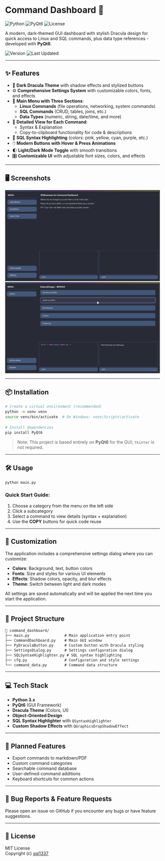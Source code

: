 # Command Dashboard 🚀

![Python](https://img.shields.io/badge/python-3.x-blue.svg)  ![PyQt6](https://img.shields.io/badge/GUI-PyQt6-purple.svg)  ![License](https://img.shields.io/badge/license-MIT-orange.svg)

A modern, dark-themed GUI dashboard with stylish Dracula design for quick access to Linux and SQL commands, plus data type references - developed with **PyQt6**.

![Version](https://img.shields.io/badge/version-2.0-green.svg)  ![Last Updated](https://img.shields.io/badge/updated-May%202025-lightgrey.svg)

---

## ✨ Features

- 🎨 **Dark Dracula Theme** with shadow effects and stylized buttons
- ⚙️ **Comprehensive Settings System** with customizable colors, fonts, and effects
- 🧭 **Main Menu with Three Sections**:
  - **Linux Commands** (file operations, networking, system commands)
  - **SQL Commands** (CRUD, tables, joins, etc.)
  - **Data Types** (numeric, string, date/time, and more)
- 🧠 **Detailed View for Each Command**:
  - Syntax & Explanation
  - Copy-to-clipboard functionality for code & descriptions
- 🧵 **SQL Syntax Highlighting** (colors: pink, yellow, cyan, purple, etc.)
- 🖱️ **Modern Buttons with Hover & Press Animations**
- 🌓 **Light/Dark Mode Toggle** with smooth transitions
- 🎛️ **Customizable UI** with adjustable font sizes, colors, and effects

---

## 🖥️ Screenshots

![Screenshot](./screenshot.png)  
![Screenshot](./screenshot1.png)

---

## 📦 Installation

```bash
# Create a virtual environment (recommended)
python -m venv venv
source venv/bin/activate  # On Windows: venv\Scripts\activate

# Install dependencies
pip install PyQt6
```

> Note: This project is based entirely on **PyQt6** for the GUI; `tkinter` is not required.

---

## 🛠️ Usage

```bash
python main.py
```

### Quick Start Guide:
1. Choose a category from the menu on the left side
2. Click a subcategory
3. Select a command to view details (syntax + explanation)
4. Use the **COPY** buttons for quick code reuse

---

## 🧰 Customization

The application includes a comprehensive settings dialog where you can customize:

- **Colors**: Background, text, button colors
- **Fonts**: Size and styles for various UI elements
- **Effects**: Shadow colors, opacity, and blur effects
- **Theme**: Switch between light and dark modes

All settings are saved automatically and will be applied the next time you start the application.

---

## 🧱 Project Structure

```text
📁 command_dashboard/
├── main.py                # Main application entry point
├── CommandDashboard.py    # Main GUI window
├── PyDraculaButton.py     # Custom button with Dracula styling
├── SettingsDialog.py      # Settings configuration dialog
├── SQLSyntaxHighlighter.py # SQL syntax highlighting
├── cfg.py                 # Configuration and style settings
└── command_data.py        # Command data structure
```

---

## 💻 Tech Stack

- **Python 3.x**
- **PyQt6** (GUI Framework)
- **Dracula Theme** (Colors, UI)
- **Object-Oriented Design**
- **SQL Syntax Highlighter** with `QSyntaxHighlighter`
- **Custom Shadow Effects** with `QGraphicsDropShadowEffect`

---

## 🔮 Planned Features

- Export commands to markdown/PDF
- Custom command categories
- Searchable command database
- User-defined command additions
- Keyboard shortcuts for common actions

---

## 🐛 Bug Reports & Feature Requests

Please open an issue on GitHub if you encounter any bugs or have feature suggestions.

---

## 📜 License

MIT License  
Copyright (c) [xqi1337](https://github.com/xqi1337)
